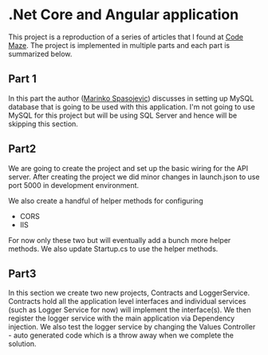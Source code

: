 
# .Net Core and Angular application

This project is a reproduction of a series of articles that I found at [Code Maze](https://code-maze.com/net-core-web-development-part1/). The project is implemented in multiple parts and each part is summarized below.

## Part 1
In this part the author ([Marinko Spasojevic](https://code-maze.com/author/marinko/ "Posts by Marinko Spasojevic")) discusses in setting up MySQL database that is going to be used with this application. I'm not going to use MySQL for this project but will be using SQL Server and hence will be skipping this section.
## Part2
We are going to create the project and set up the basic wiring for the API server.  After creating the project we did minor changes in launch.json to use port 5000 in development environment. 

We also create a handful of helper methods for configuring

 - CORS
 - IIS

For now only these two but will eventually add a bunch more helper methods.
We also update Startup.cs to use the helper methods.
## Part3

In this section we create two new projects,  Contracts and LoggerService. 
Contracts hold all the application level interfaces and individual services (such as Logger Service for now) will implement the interface(s). We then register the logger service with the main application via Dependency injection. 
We also test the logger service by changing the Values Controller - auto generated code which is a throw away when we complete the solution. 
